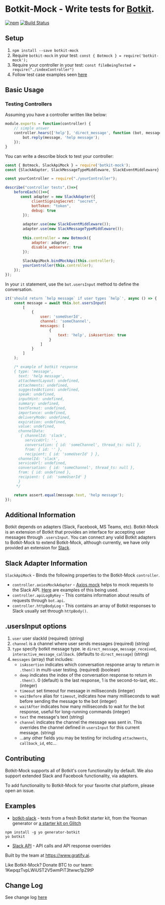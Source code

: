 # Botkit-Mock - Write tests for [Botkit](https://github.com/howdyai/botkit).
[![npm](https://img.shields.io/npm/l/botkit.svg)](https://spdx.org/licenses/MIT)
[![Build Status](https://travis-ci.org/gratifyguy/botkit-mock.svg?branch=master)](https://travis-ci.org/gratifyguy/botkit-mock)


## Setup ##

1. `npm install --save botkit-mock`
2. Require `botkit-mock` in your test: `const { Botmock } = require('botkit-mock');`
3. Require your controller in your test: `const fileBeingTested = require("./indexController")`
4. Follow test case examples seen [here](/examples)

## Basic Usage ##

### Testing Controllers ###

Assuming you have a controller written like below:

```javascript
module.exports = function(controller) {
    // simple answer
    controller.hears(['help'], 'direct_message', function (bot, message) {
        bot.reply(message, 'help message');
    });
}
```

You can write a describe block to test your controller:

```javascript
const { Botmock, SlackApiMock } = require('botkit-mock');
const {SlackAdapter, SlackMessageTypeMiddleware, SlackEventMiddleware} = require('botbuilder-adapter-slack');

const yourController = require("./yourController");

describe("controller tests",()=>{
    beforeEach(()=>{
       const adapter = new SlackAdapter({
            clientSigningSecret: "secret",
            botToken: "token",
            debug: true
        });
   
        adapter.use(new SlackEventMiddleware());
        adapter.use(new SlackMessageTypeMiddleware());
   
        this.controller = new Botmock({
            adapter: adapter,
            disable_webserver: true
        });
   
        SlackApiMock.bindMockApi(this.controller);
        yourController(this.controller);
    });
});
```

In your `it` statement, use the `bot.usersInput` method to define the conversation.

```javascript
it('should return `help message` if user types `help`', async () => {
    const message = await this.bot.usersInput(
        [
            {
                user: 'someUserId',
                channel: 'someChannel',
                messages: [
                    {
                        text: 'help', isAssertion: true
                    }
                ]
            }
        ]
    );

    /* example of botkit response
    { type: 'message',
      text: 'help message',
      attachmentLayout: undefined,
      attachments: undefined,
      suggestedActions: undefined,
      speak: undefined,
      inputHint: undefined,
      summary: undefined,
      textFormat: undefined,
      importance: undefined,
      deliveryMode: undefined,
      expiration: undefined,
      value: undefined,
      channelData:
       { channelId: 'slack',
         serviceUrl: '',
         conversation: { id: 'someChannel', thread_ts: null },
         from: { id: '' },
         recipient: { id: 'someUserId' } },
      channelId: 'slack',
      serviceUrl: undefined,
      conversation: { id: 'someChannel', thread_ts: null },
      from: { id: undefined },
      recipient: { id: 'someUserId' } 
      }
     */

    return assert.equal(message.text, 'help message');
});
```

## Additional Information 
Botkit depends on adapters (Slack, Facebook, MS Teams, etc).
Botkit-Mock is an extension of Botkit that provides an interface for accepting user messages through `.usersInput`. You can connect any valid Botkit adapters to Botkit-Mock to extend Botkit-Mock, although currently, we have only provided an extension for [Slack](lib/Slack).

## Slack Adapter Information
`SlackApiMock` - Binds the following properties to the Botkit-Mock `controller`.
* `controller.axiosMockAdapter` - [Axios mock](https://github.com/ctimmerm/axios-mock-adapter) helps to mock requests to the Slack API.  [Here](/test/updateApiResponsesSpec.js) are examples of this being used.
* `controller.apiLogByKey` - This contains information about results of requests through `bot.api`.
* `controller.httpBodyLog` - This contains an array of Botkit responses to Slack usually set through `httpBody()`.

## .usersInput options
1. `user` user slackId (required) (string)
2. `channel` is a channel where user sends messages (required) (string)
3. `type` specify botkit message type. ie `direct_message`, `message_received`, `interactive_message_callback`. (defaults to `direct_message`) (string)
4. `messages` (array) that includes:
    - `isAssertion` indicates which conversation response array to return in `.then()` in multi-user testing. (required) (boolean)
    - `deep` indicates the index of the conversation response to return in `.then()`. 0 (default) is the last response, 1 is the second-to-last, etc.. (integer)
    - `timeout` set timeout for message in milliseconds (integer)
    - `waitBefore` alias for `timeout`, indicates how many milliseconds to wait before sending the message to the bot (integer)
    - `waitAfter` indicates how many milliseconds to wait for the bot response, useful for long-running commands (integer)
    - `text` the message's text (string)
    - `channel` indicates the channel the message was sent in. This overrides the channel defined in `usersInput` for this current message. (string)
    - ...any other fields you may be testing for including `attachments`, `callback_id`, etc...


## Contributing ##
Botkit-Mock supports all of Botkit's core functionality by default. We also support extended Slack and Facebook functionality, via adapters.

To add functionality to Botkit-Mock for your favorite chat platform, please open an issue.

## Examples ##

- [botkit-slack](examples/botkit-slack) - tests from a fresh Botkit starter kit, from the Yeoman generator or [a starter kit on Glitch](https://glitch.com/botkit)
                                                    
```
npm install -g yo generator-botkit
yo botkit
```

- [Slack API](./tests/updateApiResponsesSpec.js) - API calls and API response overrides


Built by the team at https://www.gratify.ai.

Like Botkit-Mock? Donate BTC to our team: 1KwpqzTvpLWiUST2V5wmPiT3twwc1pZ9tP

## Change Log
See change log [here](CHANGELOG.md)